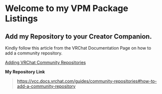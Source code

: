 # Welcome to my VPM Package Listings

## Add my Repository to your Creator Companion.
Kindly follow this article from the VRChat Documentation Page on how to add a community repository.

[Adding VRChat Community Repositories](https://vcc.docs.vrchat.com/guides/community-repositories#how-to-add-a-community-repository)

**My Repository Link**
> https://vcc.docs.vrchat.com/guides/community-repositories#how-to-add-a-community-repository